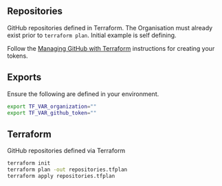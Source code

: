 ## Repositories
GitHub repositories defined in Terraform. The Organisation must already exist prior to `terraform plan`. Initial example is self defining.

Follow the [Managing GitHub with Terraform](https://www.hashicorp.com/blog/managing-github-with-terraform) instructions for creating your tokens.

## Exports
Ensure the following are defined in your environment.

```sh
export TF_VAR_organization=""
export TF_VAR_github_token=""
```

## Terraform
GitHub repositories defined via Terraform

```sh
terraform init
terraform plan -out repositories.tfplan
terraform apply repositories.tfplan
```
